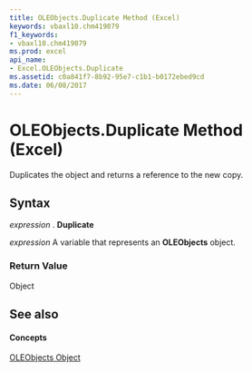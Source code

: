 ```yaml
---
title: OLEObjects.Duplicate Method (Excel)
keywords: vbaxl10.chm419079
f1_keywords:
- vbaxl10.chm419079
ms.prod: excel
api_name:
- Excel.OLEObjects.Duplicate
ms.assetid: c0a841f7-8b92-95e7-c1b1-b0172ebed9cd
ms.date: 06/08/2017
---
```



# OLEObjects.Duplicate Method (Excel)

Duplicates the object and returns a reference to the new copy.


## Syntax

 _expression_ . **Duplicate**

 _expression_ A variable that represents an **OLEObjects** object.


### Return Value

Object


## See also


#### Concepts


[OLEObjects Object](oleobjects-object-excel.md)


